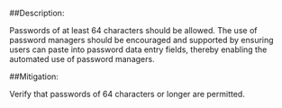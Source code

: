 ##Description:

Passwords of at least 64 characters should be allowed. 
The use of password managers should be encouraged and supported by ensuring users can paste into password data entry fields, 
thereby enabling the automated use of password managers. 

##Mitigation:

Verify that passwords of 64 characters or longer are permitted.
